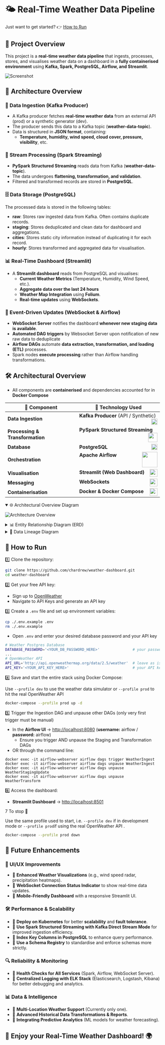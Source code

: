 # 🌤 Real-Time Weather Data Pipeline
Just want to get started?  👉 [How to Run ](#📜-how-to-run)
## 📌 Project Overview

This project is a **real-time weather data pipeline** that ingests, processes, stores, and visualises weather data on a dashboard in a **fully containerised environment** using **Kafka, Spark, PostgreSQL, Airflow, and Streamlit**.

![Screenshot](./assets/dashboard.png)

## 🔹 Architecture Overview

### 📡 Data Ingestion (Kafka Producer)

- A Kafka producer fetches **real-time weather data** from an external API (prod) or a synthetic generator (dev).
- The producer sends this data to a Kafka topic (**weather-data-topic**).
- Data is structured in **JSON format**, containing:
  - **Temperature, humidity, wind speed, cloud cover, pressure, visibility**, etc.

### 🚀 Stream Processing (Spark Streaming)

- **PySpark Structured Streaming** reads data from Kafka (**weather-data-topic**).
- The data undergoes **flattening, transformation, and validation**.
- Filtered and transformed records are stored in **PostgreSQL**.

### 🗄️ Data Storage (PostgreSQL)

The processed data is stored in the following tables:

- **raw**: Stores raw ingested data from Kafka. Often contains duplicate records.
- **staging**: Stores deduplicated and clean data for dashboard and aggregations.
- **cities**: Stores static city information instead of duplicating it for each record.
- **hourly**: Stores transformed and aggregated data for visualisation.

### 📊 Real-Time Dashboard (Streamlit)

- A **Streamlit dashboard** reads from PostgreSQL and visualises:
  - **Current Weather Metrics** (Temperature, Humidity, Wind Speed, etc.).
  - **Aggregate data over the last 24 hours**
  - **Weather Map Integration** using **Folium**.
  - **Real-time updates** using **WebSockets**.

### 📢 Event-Driven Updates (WebSocket & Airflow)

- **WebSocket Server** notifies the dashboard **whenever new staging data is available**.
- **Automated DAG triggers** by Websocket Server upon notification of new raw data to deduplicate 
- **Airflow DAGs** automate **data extraction, transformation, and loading (ETL)** processes.
- Spark nodes **execute processing** rather than Airflow handling transformations.

## 🛠️ Architectural Overview  

- All components are **containerised** and dependencies accounted for in **Docker Compose**

| 📌 **Component**       | 🚀 **Technology Used**                              |
|------------------------|-----------------------------------------------------|
| **Data Ingestion**     | **Kafka Producer** (API / Synthetic) <img src="https://www.vectorlogo.zone/logos/apache_kafka/apache_kafka-icon.svg" width="20" align="right"> |
| **Processing & Transformation**  | **PySpark Structured Streaming** <img src="https://upload.wikimedia.org/wikipedia/commons/f/f3/Apache_Spark_logo.svg" width="30" align="right"> |
| **Database**          | **PostgreSQL** <img src="https://www.postgresql.org/media/img/about/press/elephant.png" width="20" align="right"> |
| **Orchestration**     | **Apache Airflow** <img src="https://upload.wikimedia.org/wikipedia/commons/d/de/AirflowLogo.png" width="50" align="right"> |
| **Visualisation**     | **Streamlit (Web Dashboard)** <img src="https://streamlit.io/images/brand/streamlit-mark-color.png" width="25" align="right"> |
| **Messaging**         | **WebSockets** <img src="https://www.svgrepo.com/show/323018/plug.svg" width="25" align="right"> |
| **Containerisation**  | **Docker & Docker Compose** <img src="https://www.docker.com/wp-content/uploads/2022/03/Moby-logo.png" width="25" align="right"> |

<details open>
  <summary>🌐 Architectural Overview Diagram</summary>
  
  ![Architecture Overview](./assets/architecture_overview.svg)
</details>

<details>
  <summary>📊 Entity Relationship Diagram (ERD)</summary>
  
  ![ERD](./assets/database_erd.svg)
</details>

<details>
  <summary>🔄 Data Lineage Diagram</summary>

  ![Data Lineage](./assets/data_lineage.svg)
</details>



## 📜 How to Run

1️⃣ Clone the repository:

```sh
git clone https://github.com/chardrew/weather-dashboard.git
cd weather-dashboard
```
2️⃣ Get your free API key:
- Sign up to [OpenWeather](https://home.openweathermap.org/users/sign_up)
- Navigate to API Keys and generate an API key

3️⃣ Create a `.env` file and set up environment variables:

```sh
cp ./.env.example .env
rm ./.env.example
```
- Open ```.env``` and enter your desired database password and your API key
```sh
# Weather Postgres Database
DATABASE_PASSWORD='<YOUR_DB_PASSWORD_HERE>'               # your password
...
# OpenWeather API
API_URL='http://api.openweathermap.org/data/2.5/weather'  # leave as is
API_KEY='<YOUR_API_KEY_HERE>'                             # your API key
```

4️⃣ Save and start the entire stack using Docker Compose:

Use ```--profile dev``` to use the weather data simulator or ```--profile prod``` to hit the real OpenWeather API 
```sh
docker-compose --profile prod up -d
```

5️⃣ Trigger the Ingestion DAG and unpause other DAGs (only very first trigger must be manual)

- In the **Airflow UI** → [http://localhost:8080](http://localhost:8080) (**username:** airflow / **password:** airflow)
  - Ensure you trigger AND unpause the Staging and Transformation DAGs
- OR through the command line: 
```
docker exec -it airflow-webserver airflow dags trigger WeatherIngest
docker exec -it airflow-webserver airflow dags unpause WeatherIngest
docker exec -it airflow-webserver airflow dags unpause WeatherStagingUpdate
docker exec -it airflow-webserver airflow dags unpause WeatherTransform

```

6️⃣ Access the dashboard:
- **Streamlit Dashboard** → [http://localhost:8501](http://localhost:8501)

7️ To stop 🛑

Use the same profile used to start, i.e. ```--profile dev``` if in development mode or ```--profile prod```if using the real OpenWeather API .
```sh
docker-compose --profile prod down
```

## 🚀 Future Enhancements

### 🎨 UI/UX Improvements
- 📌 **Enhanced Weather Visualizations** (e.g., wind speed radar, precipitation heatmaps).
- 📌 **WebSocket Connection Status Indicator** to show real-time data updates.
- 📌 **Mobile-Friendly Dashboard** with a responsive Streamlit UI.

### 🛠 Performance & Scalability
- 📌 **Deploy on Kubernetes** for better **scalability** and **fault tolerance**.
- 📌 **Use Spark Structured Streaming with Kafka Direct Stream Mode** for improved ingestion efficiency.
- 📌 **Index Key Columns in PostgreSQL** to enhance query performance.
- 📌 **Use a Schema Registry** to standardise and enforce schemas more strictly.


### 🔍 Reliability & Monitoring
- 📌 **Health Checks for All Services** (Spark, Airflow, WebSocket Server).
- 📌 **Centralized Logging with ELK Stack** (Elasticsearch, Logstash, Kibana) for better debugging and analytics.

### 📊 Data & Intelligence
- 📌 **Multi-Location Weather Support** (Currently only one).
- 📌 **Advanced Historical Data Transformations & Reports**.
- 📌 **Integrating Predictive Analytics** (ML models for weather forecasting).


## 🌟 **Enjoy your Real-Time Weather Dashboard!** 🌍

